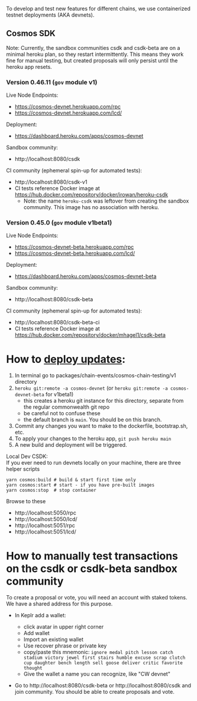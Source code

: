 To develop and test new features for different chains, we use containerized testnet deployments (AKA devnets).

## Cosmos SDK

Note: Currently, the sandbox communities csdk and csdk-beta are on a minimal heroku plan, so they restart intermittently. This means they work fine for manual testing, but created proposals will only persist until the heroku app resets.

### Version 0.46.11 (`gov` module v1)

Live Node Endpoints:
* https://cosmos-devnet.herokuapp.com/rpc
* https://cosmos-devnet.herokuapp.com/lcd/

Deployment:
* https://dashboard.heroku.com/apps/cosmos-devnet

Sandbox community:
* http://localhost:8080/csdk

CI community (ephemeral spin-up for automated tests):

* http://localhost:8080/csdk-v1
* CI tests reference Docker image at https://hub.docker.com/repository/docker/irowan/heroku-csdk
    * Note: the name `heroku-csdk` was leftover from creating the sandbox community. This image has no association with heroku.

### Version 0.45.0 (`gov` module v1beta1)

Live Node Endpoints:
* https://cosmos-devnet-beta.herokuapp.com/rpc
* https://cosmos-devnet-beta.herokuapp.com/lcd/

Deployment:
* https://dashboard.heroku.com/apps/cosmos-devnet-beta

Sandbox community:
* http://localhost:8080/csdk-beta

CI community (ephemeral spin-up for automated tests):

* http://localhost:8080/csdk-beta-ci
* CI tests reference Docker image at https://hub.docker.com/repository/docker/mhagel1/csdk-beta

# How to [deploy updates](https://dashboard.heroku.com/apps/cosmos-devnet/deploy/heroku-git):
1. In terminal go to packages/chain-events/cosmos-chain-testing/v1 directory
2. `heroku git:remote -a cosmos-devnet` (or `heroku git:remote -a cosmos-devnet-beta` for v1beta1)
    - this creates a heroku git instance for this directory, separate from the regular commonwealth git repo
    - be careful not to confuse these
    - the default branch is `main`. You should be on this branch.
3. Commit any changes you want to make to the dockerfile, bootstrap.sh, etc.
4. To apply your changes to the heroku app, `git push heroku main`
5. A new build and deployment will be triggered.

Local Dev CSDK:   
If you ever need to run devnets locally on your machine, there are three helper scripts
```
yarn cosmos:build # build & start first time only
yarn cosmos:start # start - if you have pre-built images
yarn cosmos:stop  # stop container
```
Browse to these
* http://localhost:5050/rpc
* http://localhost:5050/lcd/
* http://localhost:5051/rpc
* http://localhost:5051/lcd/


# How to manually test transactions on the csdk or csdk-beta sandbox community

To create a proposal or vote, you will need an account with staked tokens. We have
a shared address for this purpose.

- In Keplr add a wallet:
    - click avatar in upper right corner
    - Add wallet
    - Import an existing wallet
    - Use recover phrase or private key
    - copy/paste this mnemonic:
`ignore medal pitch lesson catch stadium victory jewel first stairs humble excuse scrap clutch cup daughter bench length sell goose deliver critic favorite thought`
    - Give the wallet a name you can recognize, like "CW devnet"

- Go to http://localhost:8080/csdk-beta or http://localhost:8080/csdk and join community. You should be able to create proposals and vote.
